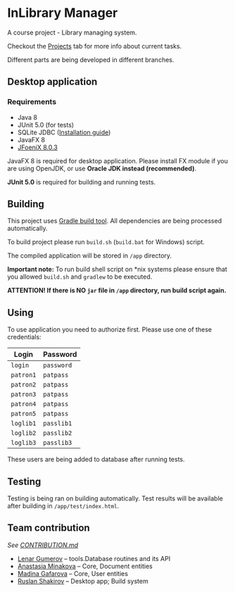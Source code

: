 
# InLibrary Manager

A course project - Library managing system.

Checkout the [Projects](https://github.com/lenargum/libraryProject/projects) tab for more info about current tasks.

Different parts are being developed in different branches.

## Desktop application

### Requirements
- Java 8
- JUnit 5.0 (for tests)
- SQLite JDBC ([Installation guide](http://telegra.ph/Kak-sdelat-tak-chtoby-vsyo-zarabotalo-03-01))
- JavaFX 8
- [JFoeniX 8.0.3](https://github.com/jfoenixadmin/JFoenix)

JavaFX 8 is required for desktop application. Please install FX module if you are using OpenJDK, or use **Oracle JDK instead (recommended)**.

**JUnit 5.0** is required for building and running tests.

## Building

This project uses [Gradle build tool](https://gradle.org). All dependencies are being processed automatically.

To build project please run `build.sh` (`build.bat` for Windows) script.

The compiled application will be stored in `/app` directory.

**Important note:** To run build shell script on *nix systems please ensure that you allowed `build.sh` and `gradlew` to be executed.

**ATTENTION! If there is NO `jar` file in `/app` directory, run build script again.**

## Using
To use application you need to authorize first.
Please use one of these credentials:

| Login     | Password   |
|-----------|------------|
| `login`   | `password` |
| `patron1` | `patpass`  |
| `patron2` | `patpass`  |
| `patron3` | `patpass`  |
| `patron4` | `patpass`  |
| `patron5` | `patpass`  |
| `loglib1` | `passlib1` |
| `loglib2` | `passlib2` |
| `loglib3` | `passlib3` |

These users are being added to database after running tests.

## Testing

Testing is being ran on building automatically.
Test results will be available after building in `/app/test/index.html`.

## Team contribution

_See_ [_CONTRIBUTION.md_](https://github.com/lenargum/libraryProject/blob/master/CONTRIBUTION.md)

- [Lenar Gumerov](https://github.com/lenargum) – tools.Database routines and its API
- [Anastasia Minakova](https://github.com/stalem9) – Core, Document entities
- [Madina Gafarova](https://github.com/gafmn) – Core, User entities
- [Ruslan Shakirov](https://github.com/Shakirovrrr) – Desktop app; Build system

